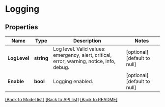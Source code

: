# Logging

## Properties
Name | Type | Description | Notes
------------ | ------------- | ------------- | -------------
**LogLevel** | **string** | Log level. Valid values: emergency, alert, critical, error, warning, notice, info, debug. | [optional] [default to null]
**Enable** | **bool** | Logging enabled. | [optional] [default to null]

[[Back to Model list]](../README.md#documentation-for-models) [[Back to API list]](../README.md#documentation-for-api-endpoints) [[Back to README]](../README.md)

